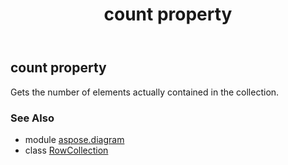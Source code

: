 ﻿---
title: count property
second_title: Aspose.Diagram for Python via .NET API References
description: 
type: docs
weight: 70
url: /python-net/aspose.diagram/rowcollection/count/
is_root: false
---

## count property


Gets the number of elements actually contained in the collection.

### See Also
* module [aspose.diagram](../../)
* class [RowCollection](/diagram/python-net/aspose.diagram/rowcollection)
